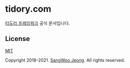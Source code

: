 # tidory.com

[티도리 프레임워크](http://www.tidory.com) 공식 문서입니다.

## License

[MIT](https://github.com/tidory/tidory.com/blob/master/LICENSE)

Copyright 2018-2021. [SangWoo Jeong](https://github.com/pronist). All rights reserved.
